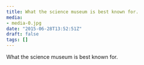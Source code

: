 ```yaml
---
title: What the science museum is best known for.
media:
- media-0.jpg
date: "2015-06-28T13:52:51Z"
draft: false
tags: []
---
```

What the science museum is best known for.
